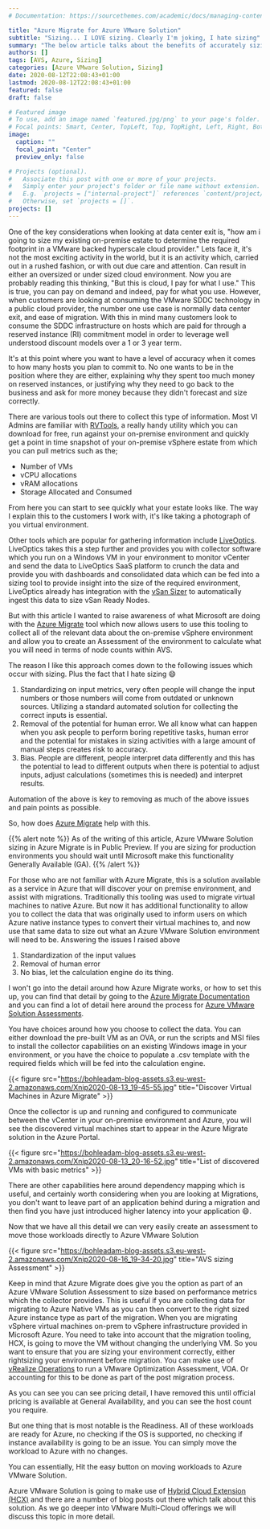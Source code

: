 ```yaml
---
# Documentation: https://sourcethemes.com/academic/docs/managing-content/

title: "Azure Migrate for Azure VMware Solution"
subtitle: "Sizing... I LOVE sizing. Clearly I'm joking, I hate sizing"
summary: "The below article talks about the benefits of accurately sizing for VMware SDDC environments in hyper scale cloud providers, and how Microsoft are working to make this easier"
authors: []
tags: [AVS, Azure, Sizing]
categories: [Azure VMware Solution, Sizing]
date: 2020-08-12T22:08:43+01:00
lastmod: 2020-08-12T22:08:43+01:00
featured: false
draft: false

# Featured image
# To use, add an image named `featured.jpg/png` to your page's folder.
# Focal points: Smart, Center, TopLeft, Top, TopRight, Left, Right, BottomLeft, Bottom, BottomRight.
image:
  caption: ""
  focal_point: "Center"
  preview_only: false

# Projects (optional).
#   Associate this post with one or more of your projects.
#   Simply enter your project's folder or file name without extension.
#   E.g. `projects = ["internal-project"]` references `content/project/deep-learning/index.md`.
#   Otherwise, set `projects = []`.
projects: []
---
```


One of the key considerations when looking at data center exit is, "how am i going to size my existing on-premise estate to determine the required footprint in a VMware backed hyperscale cloud provider." Lets face it, it's not the most exciting activity in the world, but it is an activity which, carried out in a rushed fashion, or with out due care and attention. Can result in either an oversized or under sized cloud environment. Now you are probably reading this thinking, "But this is cloud, I pay for what I use." This is true, you can pay on demand and indeed, pay for what you use. However, when customers are looking at consuming the VMware SDDC technology in a public cloud provider, the number one use case is normally data center exit, and ease of migration. With this in mind many customers look to consume the SDDC infrastructure on hosts which are paid for through a reserved instance (RI) commitment model in order to leverage well understood discount models over a 1 or 3 year term.

It's at this point where you want to have a level of accuracy when it comes to how many hosts you plan to commit to. No one wants to be in the position where they are either, explaining why they spent too much money on reserved instances, or justifying why they need to go back to the business and ask for more money because they didn't forecast and size correctly.

There are various tools out there to collect this type of information. Most VI Admins are familiar with [RVTools](https://www.robware.net/rvtools/), a really handy utility which you can download for free, run against your on-premise environment and quickly get a point in time snapshot of your on-premise vSphere estate from which you can pull metrics such as the;

* Number of VMs
* vCPU allocations
* vRAM allocations
* Storage Allocated and Consumed

From here you can start to see quickly what your estate looks like. The way I explain this to the customers I work with, it's like taking a photograph of you virtual environment.

Other tools which are popular for gathering information include [LiveOptics](https://www.liveoptics.com/). LiveOptics takes this a step further and provides you with collector software which you run on a Windows VM in your environment to monitor vCenter and send the data to LiveOptics SaaS platform to crunch the data and provide you with dashboards and consolidated data which can be fed into a sizing tool to provide insight into the size of the required environment, LiveOptics already has integration with the [vSan Sizer](https://vsansizer.vmware.com/) to automatically ingest this data to size vSan Ready Nodes.

But with this article I wanted to raise awareness of what Microsoft are doing with the [Azure Migrate](https://azure.microsoft.com/en-gb/services/azure-migrate/#features) tool which now allows users to use this tooling to collect all of the relevant data about the on-premise vSphere environment and allow you to create an Assessment of the environment to calculate what you will need in terms of node counts within AVS.

The reason I like this approach comes down to the following issues which occur with sizing. Plus the fact that I hate sizing :smile:

1. Standardizing on input metrics, very often people will change the input numbers or those numbers will come from outdated or unknown sources. Utilizing a standard automated solution for collecting the correct inputs is essential.
2. Removal of the potential for human error. We all know what can happen when you ask people to perform boring repetitive tasks, human error and the potential for mistakes in sizing activities with a large amount of manual steps creates risk to accuracy.
3. Bias. People are different, people interpret data differently and this has the potential to lead to different outputs when there is potential to adjust inputs, adjust calculations (sometimes this is needed) and interpret results.

Automation of the above is key to removing as much of the above issues and pain points as possible.

So, how does [Azure Migrate](https://azure.microsoft.com/en-gb/services/azure-migrate/#features) help with this.

{{% alert note %}}
As of the writing of this article, Azure VMware Solution sizing in Azure Migrate is in Public Preview. If you are sizing for production environments you should wait until Microsoft make this functionality Generally Available (GA).
{{% /alert %}}

For those who are not familiar with Azure Migrate, this is a solution available as a service in Azure that will discover your on premise environment, and assist with migrations. Traditionally this tooling was used to migrate virtual machines to native Azure. But now it has additional functionality to allow you to collect the data that was originally used to inform users on which Azure native instance types to convert their virtual machines to, and now use that same data to size out what an Azure VMware Solution environment will need to be. Answering the issues I raised above

1. Standardization of the input values
2. Removal of human error
3. No bias, let the calculation engine do its thing.

I won't go into the detail around how Azure Migrate works, or how to set this up, you can find that detail by going to the [Azure Migrate Documentation](https://docs.microsoft.com/en-gb/azure/migrate/) and you can find a lot of detail here around the process for [Azure VMware Solution Assessments](https://docs.microsoft.com/en-gb/azure/migrate/concepts-assessment-calculation).

You have choices around how you choose to collect the data. You can either download the pre-built VM as an OVA, or run the scripts and MSI files to install the collector capabilities on an existing Windows image in your environment, or you have the choice to populate a .csv template with the required fields which will be fed into the calculation engine.

{{< figure src="https://bohleadam-blog-assets.s3.eu-west-2.amazonaws.com/Xnip2020-08-13_19-45-55.jpg" title="Discover Virtual Machines in Azure Migrate" >}}

Once the collector is up and running and configured to communicate between the vCenter in your on-premise environment and Azure, you will see the discovered virtual machines start to appear in the Azure Migrate solution in the Azure Portal.

{{< figure src="https://bohleadam-blog-assets.s3.eu-west-2.amazonaws.com/Xnip2020-08-13_20-16-52.jpg" title="List of discovered VMs with basic metrics" >}}

There are other capabilities here around dependency mapping which is useful, and certainly worth considering when you are looking at Migrations, you don't want to leave part of an application behind during a migration and then find you have just introduced higher latency into your application :smile:.

Now that we have all this detail we can very easily create an assessment to move those workloads directly to Azure VMware Solution

{{< figure src="https://bohleadam-blog-assets.s3.eu-west-2.amazonaws.com/Xnip2020-08-16_19-34-20.jpg" title="AVS sizing Assessment" >}}

Keep in mind that Azure Migrate does give you the option as part of an Azure VMware Solution Assessment to size based on performance metrics which the collector provides. This is useful if you are collecting data for migrating to Azure Native VMs as you can then convert to the right sized Azure instance type as part of the migration. When you are migrating vSphere virtual machines on-prem to vSphere infrastructure provided in Microsoft Azure. You need to take into account that the migration tooling, HCX, is going to move the VM without changing the underlying VM. So you want to ensure that you are sizing your environment correctly, either rightsizing your environment before migration. You can make use of [vRealize Operations](https://www.vmware.com/uk/products/vrealize-operations.html) to run a VMware Optimization Assessment, VOA. Or accounting for this to be done as part of the post migration process.

As you can see you can see pricing detail, I have removed this until official pricing is available at General Availability, and you can see the host count you require.

But one thing that is most notable is the Readiness. All of these workloads are ready for Azure, no checking if the OS is supported, no checking if instance availability is going to be an issue. You can simply move the workload to Azure with no changes.

You can essentially, Hit the easy button on moving workloads to Azure VMware Solution.

Azure VMware Solution is going to make use of [Hybrid Cloud Extension (HCX)](https://cloud.vmware.com/vmware-hcx) and there are a number of blog posts out there which talk about this solution. As we go deeper into VMware Multi-Cloud offerings we will discuss this topic in more detail.
